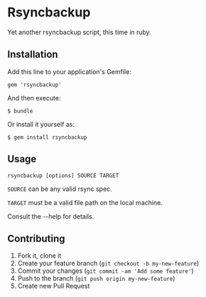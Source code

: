 # Rsyncbackup

Yet another rsyncbackup script, this time in ruby.

## Installation

Add this line to your application's Gemfile:

    gem 'rsyncbackup'

And then execute:

    $ bundle

Or install it yourself as:

    $ gem install rsyncbackup

## Usage

    rsyncbackup [options] SOURCE TARGET
	
`SOURCE` can be any valid rsync spec.

`TARGET` must be a valid file path on the local machine.

Consult the --help for details.

## Contributing

1. Fork it, clone it
2. Create your feature branch (`git checkout -b my-new-feature`)
3. Commit your changes (`git commit -am 'Add some feature'`)
4. Push to the branch (`git push origin my-new-feature`)
5. Create new Pull Request
